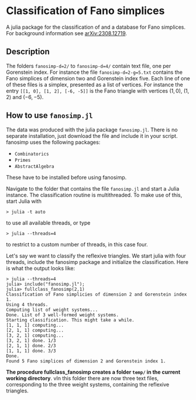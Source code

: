 # Classification of Fano simplices

A julia package for the classification of and a database for Fano simplices. For background information see [arXiv:2308.12719](https://arxiv.org/abs/2308.12719).

## Description
The folders `fanosimp-d=2/` to `fanosimp-d=4/` contain text file, one per Gorenstein index.
For instance the file `fanosimp-d=2-g=5.txt` contains the Fano simplices of dimension two and Gorenstein index five.
Each line of one of these files is a simplex, presented as a list of vertices. For instance the entry `[[1, 0], [1, 2], [-6, -5]]`
is the Fano triangle with vertices $(1,0)$, $(1,2)$ and $(-6,-5)$.

## How to use `fanosimp.jl`
The data was produced with the julia package `fanosimp.jl`. There is no separate installation, just download the file and include it in your script.
fanosimp uses the following packages:
- `Combinatorics`
- `Primes`
- `AbstractAlgebra`

These have to be installed before using fanosimp.

Navigate to the folder that contains the file `fanosimp.jl` and start a Julia instance. The classification routine is multithreaded. To make use of this, start Julia with
```
> julia -t auto
```
to use all available threads, or type
```
> julia --threads=4
```
to restrict to a custom number of threads, in this case four.

Let's say we want to classify the reflexive triangles. We start julia with four threads, include the fanosimp package and initialize the classification. Here is what the output looks like:
```
> julia --threads=4
julia> include("fanosimp.jl");
julia> fullclass_fanosimp(2,1)
Classification of Fano simplicies of dimension 2 and Gorenstein index 1.
Using 4 threads.
Computing list of weight systems...
Done. List of 3 well-formed weight systems.
Starting classification. This might take a while.
[1, 1, 1] computing...
[2, 1, 1] computing...
[3, 2, 1] computing...
[3, 2, 1] done. 1/3
[2, 1, 1] done. 2/3
[1, 1, 1] done. 3/3
Done.
Found 5 Fano simplices of dimension 2 and Gorenstein index 1.
```
**The procedure fullclass_fanosimp creates a folder `temp/` in the current working directory**. vIn this folder there are now three text files, corresponding to the three weight systems, containing the reflexive triangles.
